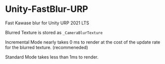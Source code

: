 # Unity-FastBlur-URP

Fast Kawase blur for Unity URP 2021 LTS

Blurred Texture is stored as `_CameraBlurTexture`

Incremental Mode nearly takes 0 ms to render at the cost of the update rate for the blurred texture. (recommeneded)

Standard Mode takes less than 1ms to render.
